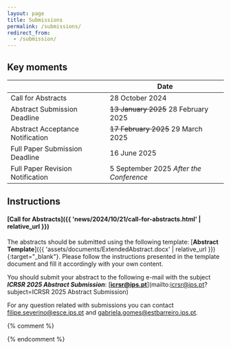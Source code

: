 ```yaml
---
layout: page
title: Submissions
permalink: /submissions/
redirect_from:
  - /submission/
---
```


## Key moments

|                                       | Date                                                     |
| ------------------------------------- | -------------------------------------------------------- |
| Call for Abstracts                    | 28 October 2024                                          |
| Abstract Submission Deadline          | ~~13 January 2025~~ 28 February 2025                     |
| Abstract Acceptance Notification      | ~~17 February 2025~~ 29 March 2025                       |
| Full Paper Submission Deadline        | 16 June 2025                                             |
| Full Paper Revision Notification      | 5 September 2025 *After the Conference*                  |

## Instructions

<section id="abstracts" markdown="1">

#### [Call for Abstracts]({{ 'news/2024/10/21/call-for-abstracts.html' | relative_url }})
The abstracts should be submitted using the following template: [**Abstract Template**]({{ 'assets/documents/ExtendedAbstract.docx' | relative_url }}){:target="_blank"}. Please follow the instructions presented in the template document and fill it accordingly with your own content.

You should submit your abstract to the following e-mail with the subject ***ICRSR 2025 Abstract Submission***: [**icrsr@ips.pt**](mailto:icrsr@ips.pt?subject=ICRSR 2025 Abstract Submission)

For any question related with submissions you can contact [filipe.severino@esce.ips.pt](mailto:filipe.severino@esce.ips.pt) and [gabriela.gomes@estbarreiro.ips.pt](gabriela.gomes@estbarreiro.ips.pt).
</section>

{% comment %}
<!-- <section id="presentaions" markdown="1">

### Presentations
You are free to use your own preferred template for your presentation but you should include the following header on the title slide: [Download here]({{ 'assets/documents/PresentationHeader.png' | relative_url }}){:download="PresentationHeader.png"}

</section> -->

<!-- <section id="fullpapers" markdown="1">

### Full Paper
The **Full Paper Submission** should be made using the **MDPI Proceedings Template**:
- [**https://www.mdpi.com/journal/proceedings/instructions**](https://www.mdpi.com/journal/proceedings/instructions). 

The submitted papers should have between **5** and **9** pages (including references). The submissions should be made in PDF but you can use [**Microsoft Word**](https://www.mdpi.com/files/word-templates/proceedings-template.dot) or [**LaTeX**](https://www.mdpi.com/authors/latex) (you download the template [**here**](https://www.mdpi.com/data/MDPI_template.zip?v=20230705) or use [**Overleaf**](https://www.overleaf.com/latex/templates/mdpi-article-template/fcpwsspfzsph)).

You should submit your full paper using the following platform: [**Microsoft CMT - ICRSR 2023**](https://cmt3.research.microsoft.com/ICRSR2023/){:target="_blank"}

</section> -->
{% endcomment %}
